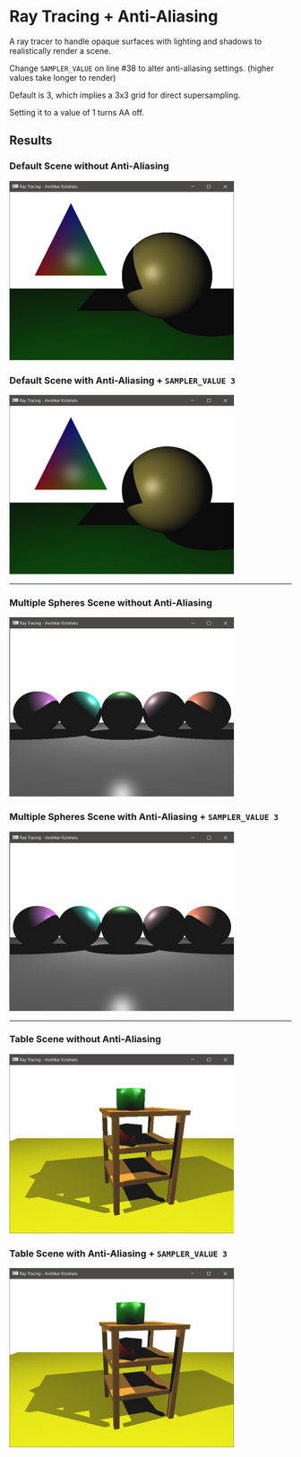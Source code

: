# Ray Tracing + Anti-Aliasing
A ray tracer to handle opaque surfaces with lighting and shadows to realistically render a scene.

Change `SAMPLER_VALUE` on line #38 to alter anti-aliasing settings. (higher values take longer to render)

Default is 3, which implies a 3x3 grid for direct supersampling.

Setting it to a value of 1 turns AA off.

## Results

### Default Scene without Anti-Aliasing

![Default Scene](raytracing-demo/images/default%20scene%20-%20no%20AA.png)

### Default Scene with Anti-Aliasing + `SAMPLER_VALUE 3`


![Default Scene with Anti-Aliasing](raytracing-demo/images/default%20scene%20-%20sampler%20value%203%20-%20AA.png)


---
### Multiple Spheres Scene without Anti-Aliasing


![Multiple Spheres Scene](raytracing-demo/images/spheres%20-%20no%20AA.png)


### Multiple Spheres Scene with Anti-Aliasing + `SAMPLER_VALUE 3`


![Multiple Spheres Scene with Anti-Aliasing](raytracing-demo/images/spheres%20-%20sampler%20value%203%20-%20AA.png)


---
### Table Scene without Anti-Aliasing


![Table Scene](raytracing-demo/images/table%20scene%20-%20no%20AA.png)


### Table Scene with Anti-Aliasing + `SAMPLER_VALUE 3`


![Table Scene with Anti-Aliasing](raytracing-demo/images/table%20scene%20-%20sampler%20value%203%20-%20AA.png)


